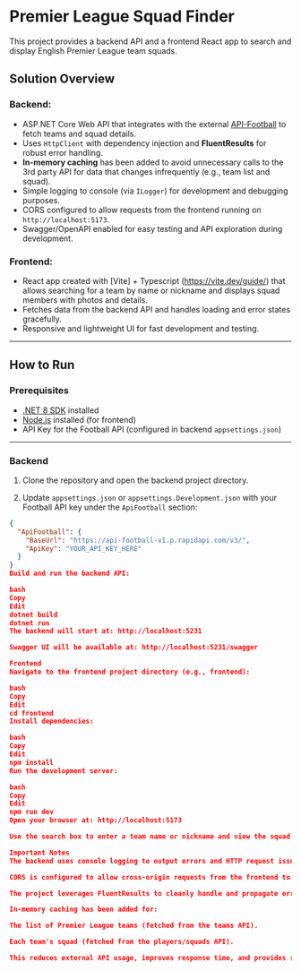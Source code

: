 # Premier League Squad Finder

This project provides a backend API and a frontend React app to search and display English Premier League team squads.

## Solution Overview

### Backend:

- ASP.NET Core Web API that integrates with the external [API-Football](https://www.api-football.com/) to fetch teams and squad details.
- Uses `HttpClient` with dependency injection and **FluentResults** for robust error handling.
- **In-memory caching** has been added to avoid unnecessary calls to the 3rd party API for data that changes infrequently (e.g., team list and squad).
- Simple logging to console (via `ILogger`) for development and debugging purposes.
- CORS configured to allow requests from the frontend running on `http://localhost:5173`.
- Swagger/OpenAPI enabled for easy testing and API exploration during development.

### Frontend:

- React app created with [Vite] + Typescript (https://vite.dev/guide/) that allows searching for a team by name or nickname and displays squad members with photos and details.
- Fetches data from the backend API and handles loading and error states gracefully.
- Responsive and lightweight UI for fast development and testing.

---

## How to Run

### Prerequisites

- [.NET 8 SDK](https://dotnet.microsoft.com/en-us/download) installed
- [Node.js](https://nodejs.org/en) installed (for frontend)
- API Key for the Football API (configured in backend `appsettings.json`)

---

### Backend

1. Clone the repository and open the backend project directory.

2. Update `appsettings.json` or `appsettings.Development.json` with your Football API key under the `ApiFootball` section:

```json
{
  "ApiFootball": {
    "BaseUrl": "https://api-football-v1.p.rapidapi.com/v3/",
    "ApiKey": "YOUR_API_KEY_HERE"
  }
}
Build and run the backend API:

bash
Copy
Edit
dotnet build
dotnet run
The backend will start at: http://localhost:5231

Swagger UI will be available at: http://localhost:5231/swagger

Frontend
Navigate to the frontend project directory (e.g., frontend):

bash
Copy
Edit
cd frontend
Install dependencies:

bash
Copy
Edit
npm install
Run the development server:

bash
Copy
Edit
npm run dev
Open your browser at: http://localhost:5173

Use the search box to enter a team name or nickname and view the squad details.

Important Notes
The backend uses console logging to output errors and HTTP request issues, aiding debugging during development.

CORS is configured to allow cross-origin requests from the frontend to the backend (localhost).

The project leverages FluentResults to cleanly handle and propagate error cases in the backend logic.

In-memory caching has been added for:

The list of Premier League teams (fetched from the teams API).

Each team's squad (fetched from the players/squads API).

This reduces external API usage, improves response time, and provides resiliency if the external service becomes unavailable temporarily. Cache expiration is currently set to 1 hour.

```
